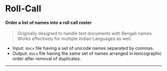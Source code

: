 # Roll-Call

#### Order a list of names into a roll call roster

> Originally designed to handle text documents with Bengali names. Works effectively for multiple Indian Languages as well.

- Input: `docx` file having a set of unicode names separated by commas.
- Output: `docx` file having the same set of names arranged in lexicographic order after removal of duplicates.

---
